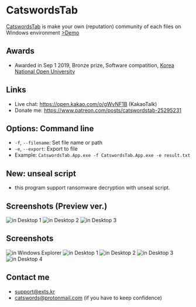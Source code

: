 # CatswordsTab
[CatswordsTab](https://catswords.re.kr/wiki/catswords-tab) is make your own (reputation) community of each files on Windows environment [>Demo](https://youtu.be/o6lE5WszRLk)

## Awards
- Awarded in Sep 1 2019, Bronze prize, Software compatition, [Korea National Open University](https://www.knou.ac.kr/)

## Links
- Live chat: https://open.kakao.com/o/gWvNF1B (KakaoTalk)
- Donate me: https://www.patreon.com/posts/catswordstab-25295231

## Options: Command line 
- `-f`, `--filename`: Set file name or path
- `-e`, `--export`: Export to file
- Example: `CatswordsTab.App.exe -f CatswordsTab.App.exe -e result.txt`

## New: unseal script
- this program support ransomware decryption with unseal script.

## Screenshots (Preview ver.)
![in Desktop 1](https://raw.githubusercontent.com/gnh1201/CatswordsTab/master/screenshots/new1.png)
![in Desktop 2](https://raw.githubusercontent.com/gnh1201/CatswordsTab/master/screenshots/new2.png)
![in Desktop 3](https://raw.githubusercontent.com/gnh1201/CatswordsTab/master/screenshots/new3.png)

## Screenshots
![in Windows Explorer](https://raw.githubusercontent.com/gnh1201/CatswordsTab/master/screenshots/explorer1.png)
![in Desktop 1](https://raw.githubusercontent.com/gnh1201/CatswordsTab/master/screenshots/desktop1.png)
![in Desktop 2](https://raw.githubusercontent.com/gnh1201/CatswordsTab/master/screenshots/desktop2.png)
![in Desktop 3](https://raw.githubusercontent.com/gnh1201/CatswordsTab/master/screenshots/desktop3.png)
![in Desktop 4](https://raw.githubusercontent.com/gnh1201/CatswordsTab/master/screenshots/desktop4.png)

## Contact me
- support@exts.kr
- catswords@protonmail.com (if you have to keep confidence)
